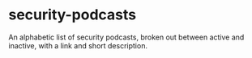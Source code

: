 # security-podcasts
An alphabetic list of security podcasts, broken out between active and inactive, with a link and short description.
